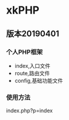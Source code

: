 # xkPHP
## 版本20190401
### 个人PHP框架
+ index,入口文件
+ route,路由文件
+ config,基础功能文件
### 使用方法

index.php?p=index

